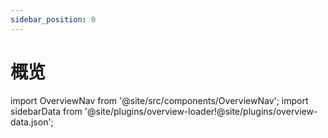 ```yaml
---
sidebar_position: 0
---
```


# 概览

import OverviewNav from '@site/src/components/OverviewNav';
import sidebarData from '@site/plugins/overview-loader!@site/plugins/overview-data.json';

<OverviewNav cards={sidebarData.docsSidebars.apisAppSidebar} />








